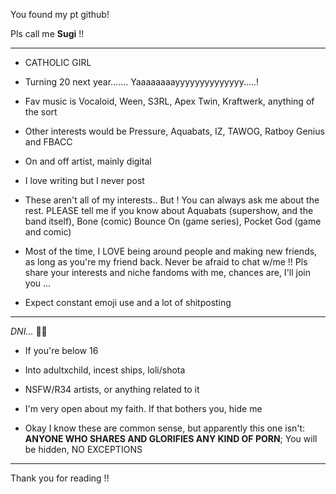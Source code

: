 You found my pt github!

Pls call me **Sugi** !!

_______________________________________________________________________________________________________

- CATHOLIC GIRL
- Turning 20 next year....... Yaaaaaaaayyyyyyyyyyyyyy.....!
- Fav music is Vocaloid, Ween, S3RL, Apex Twin, Kraftwerk, anything of the sort
- Other interests would be Pressure, Aquabats, IZ, TAWOG, Ratboy Genius and FBACC
- On and off artist, mainly digital
- I love writing but I never post
- These aren't all of my interests.. But ! You can always ask me about the rest. PLEASE tell me if you know about Aquabats (supershow, and the band itself), Bone (comic) Bounce On (game series), Pocket God (game and comic)
  
- Most of the time, I LOVE being around people and making new friends, as long as you're my friend back. Never be afraid to chat w/me !! Pls share your interests and niche fandoms with me, chances are, I'll join you ...
- Expect constant emoji use and a lot of shitposting

_______________________________________________________________________________________________________

*DNI...* 🤷‍♀️
- If you're below 16
- Into adultxchild, incest ships, loli/shota
- NSFW/R34 artists, or anything related to it
- I'm very open about my faith. If that bothers you, hide me

- Okay I know these are common sense, but apparently this one isn't: **ANYONE WHO SHARES AND GLORIFIES ANY KIND OF PORN**; You will be hidden, NO EXCEPTIONS


_______________________________________________________________________________________________________

Thank you for reading !!
